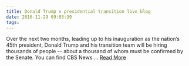 ```yaml
---
title: Donald Trump s presidential transition live blog
date: 2016-11-29 09:03:39
tags:
---
```

Over the next two months, leading up to his inauguration as the nation’s 45th president, Donald Trump and his transition team will be hiring thousands of people -- about a thousand of whom must be confirmed by the Senate. You can find CBS News ...
[Read More](http://www.cbsnews.com/news/donald-trump-presidential-transition-white-house-live-blog/)